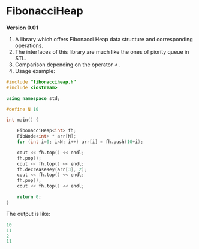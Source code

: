 FibonacciHeap
=============
<b>Version 0.01</b> <br>

1. A library which offers Fibonacci Heap data structure and corresponding operations.<br>
2. The interfaces of this library are much like the ones of piority queue in STL.<br>
3. Comparison depending on the operator < .<br>
4. Usage example:

````cpp
#include "fibonacciheap.h"
#include <iostream>

using namespace std;

#define N 10

int main() {

	FibonacciHeap<int> fh;	
	FibNode<int> * arr[N];	
	for (int i=0; i<N; i++) arr[i] = fh.push(10+i);

	cout << fh.top() << endl;
	fh.pop();
	cout << fh.top() << endl;
	fh.decreaseKey(arr[3], 2);
	cout << fh.top() << endl;
	fh.pop();
	cout << fh.top() << endl;

	return 0;
}

````

The output is like:
```cpp
10
11
2
11
```

